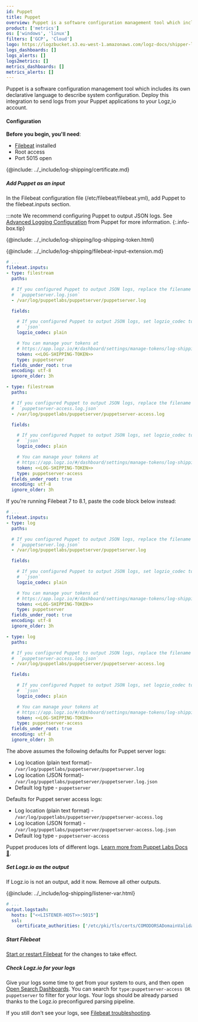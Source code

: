 ```yaml
---
id: Puppet
title: Puppet
overview: Puppet is a software configuration management tool which includes its own declarative language to describe system configuration. Deploy this integration to send logs from your Puppet applications to your Logz,io account.
product: ['metrics']
os: ['windows', 'linux']
filters: ['GCP', 'Cloud']
logo: https://logzbucket.s3.eu-west-1.amazonaws.com/logz-docs/shipper-logos/puppet.png
logs_dashboards: []
logs_alerts: []
logs2metrics: []
metrics_dashboards: []
metrics_alerts: []
---
```



Puppet is a software configuration management tool which includes its own declarative language to describe system configuration. Deploy this integration to send logs from your Puppet applications to your Logz,io account. 

#### Configuration

**Before you begin, you'll need**:

* [Filebeat](https://www.elastic.co/guide/en/beats/filebeat/current/filebeat-installation.html) installed
* Root access
* Port 5015 open

 

{@include: ../_include/log-shipping/certificate.md}

##### Add Puppet as an input

In the Filebeat configuration file (/etc/filebeat/filebeat.yml), add Puppet to the filebeat.inputs section.


:::note
We recommend configuring Puppet to output JSON logs. See [Advanced Logging Configuration](https://puppet.com/docs/puppetserver/5.1/config_logging_advanced.html) from Puppet for more information.
{:.info-box.tip}
 

{@include: ../_include/log-shipping/log-shipping-token.html}

{@include: ../_include/log-shipping/filebeat-input-extension.md}


```yaml
# ...
filebeat.inputs:
- type: filestream
  paths:

  # If you configured Puppet to output JSON logs, replace the filename with
  #  `puppetserver.log.json`
  - /var/log/puppetlabs/puppetserver/puppetserver.log

  fields:

    # If you configured Puppet to output JSON logs, set logzio_codec to
    #  `json`
    logzio_codec: plain

    # You can manage your tokens at
    # https://app.logz.io/#/dashboard/settings/manage-tokens/log-shipping
    token: <<LOG-SHIPPING-TOKEN>>
    type: puppetserver
  fields_under_root: true
  encoding: utf-8
  ignore_older: 3h

- type: filestream
  paths:

  # If you configured Puppet to output JSON logs, replace the filename with
  #  `puppetserver-access.log.json`
  - /var/log/puppetlabs/puppetserver/puppetserver-access.log

  fields:

    # If you configured Puppet to output JSON logs, set logzio_codec to
    #  `json`
    logzio_codec: plain

    # You can manage your tokens at
    # https://app.logz.io/#/dashboard/settings/manage-tokens/log-shipping
    token: <<LOG-SHIPPING-TOKEN>>
    type: puppetserver-access
  fields_under_root: true
  encoding: utf-8
  ignore_older: 3h
```

If you're running Filebeat 7 to 8.1, paste the code block below instead:


```yaml
# ...
filebeat.inputs:
- type: log
  paths:

  # If you configured Puppet to output JSON logs, replace the filename with
  #  `puppetserver.log.json`
  - /var/log/puppetlabs/puppetserver/puppetserver.log

  fields:

    # If you configured Puppet to output JSON logs, set logzio_codec to
    #  `json`
    logzio_codec: plain

    # You can manage your tokens at
    # https://app.logz.io/#/dashboard/settings/manage-tokens/log-shipping
    token: <<LOG-SHIPPING-TOKEN>>
    type: puppetserver
  fields_under_root: true
  encoding: utf-8
  ignore_older: 3h

- type: log
  paths:

  # If you configured Puppet to output JSON logs, replace the filename with
  #  `puppetserver-access.log.json`
  - /var/log/puppetlabs/puppetserver/puppetserver-access.log

  fields:

    # If you configured Puppet to output JSON logs, set logzio_codec to
    #  `json`
    logzio_codec: plain

    # You can manage your tokens at
    # https://app.logz.io/#/dashboard/settings/manage-tokens/log-shipping
    token: <<LOG-SHIPPING-TOKEN>>
    type: puppetserver-access
  fields_under_root: true
  encoding: utf-8
  ignore_older: 3h
```



The above assumes the following defaults for Puppet server logs:

* Log location (plain text format)- `/var/log/puppetlabs/puppetserver/puppetserver.log`
* Log location (JSON format)- `/var/log/puppetlabs/puppetserver/puppetserver.log.json`
* Default log type - `puppetserver`

Defaults for Puppet server access logs:

* Log location (plain text format) - `/var/log/puppetlabs/puppetserver/puppetserver-access.log`
* Log location (JSON format) - `/var/log/puppetlabs/puppetserver/puppetserver-access.log.json`
* Default log type - `puppetserver-access`

Puppet produces lots of different logs. [Learn more from Puppet Labs Docs 🔗](https://puppet.com/docs/pe/2018.1/what_gets_installed_and_where.html#log-files-installed).

##### Set Logz.io as the output

If Logz.io is not an output, add it now.
Remove all other outputs.

{@include: ../_include/log-shipping/listener-var.html} 

```yaml
# ...
output.logstash:
  hosts: ["<<LISTENER-HOST>>:5015"]
  ssl:
    certificate_authorities: ['/etc/pki/tls/certs/COMODORSADomainValidationSecureServerCA.crt']
```

##### Start Filebeat

[Start or restart Filebeat](https://www.elastic.co/guide/en/beats/filebeat/master/filebeat-starting.html) for the changes to take effect.

##### Check Logz.io for your logs

Give your logs some time to get from your system to ours, and then open [Open Search Dashboards](https://app.logz.io/#/dashboard/osd). You can search for `type:puppetserver-access OR puppetserver` to filter for your logs. Your logs should be already parsed thanks to the Logz.io preconfigured parsing pipeline.


If you still don't see your logs, see [Filebeat troubleshooting](https://docs.logz.io/shipping/log-sources/filebeat.html#troubleshooting).

  
